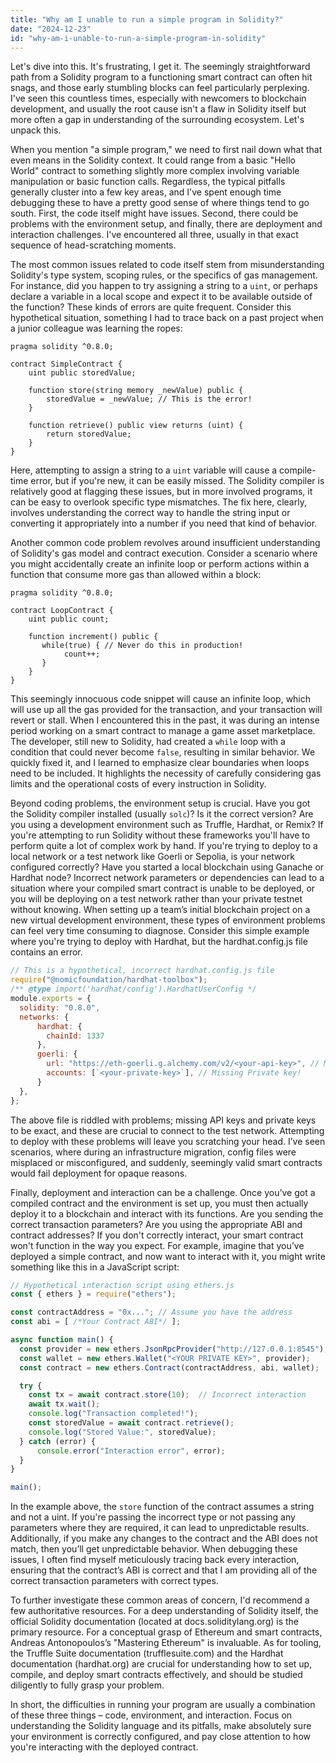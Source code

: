 ```yaml
---
title: "Why am I unable to run a simple program in Solidity?"
date: "2024-12-23"
id: "why-am-i-unable-to-run-a-simple-program-in-solidity"
---
```


Let's dive into this. It's frustrating, I get it. The seemingly straightforward path from a Solidity program to a functioning smart contract can often hit snags, and those early stumbling blocks can feel particularly perplexing. I've seen this countless times, especially with newcomers to blockchain development, and usually the root cause isn't a flaw in Solidity itself but more often a gap in understanding of the surrounding ecosystem. Let's unpack this.

When you mention "a simple program," we need to first nail down what that even means in the Solidity context. It could range from a basic "Hello World" contract to something slightly more complex involving variable manipulation or basic function calls. Regardless, the typical pitfalls generally cluster into a few key areas, and I've spent enough time debugging these to have a pretty good sense of where things tend to go south. First, the code itself might have issues. Second, there could be problems with the environment setup, and finally, there are deployment and interaction challenges. I've encountered all three, usually in that exact sequence of head-scratching moments.

The most common issues related to code itself stem from misunderstanding Solidity's type system, scoping rules, or the specifics of gas management. For instance, did you happen to try assigning a string to a `uint`, or perhaps declare a variable in a local scope and expect it to be available outside of the function? These kinds of errors are quite frequent. Consider this hypothetical situation, something I had to trace back on a past project when a junior colleague was learning the ropes:

```solidity
pragma solidity ^0.8.0;

contract SimpleContract {
    uint public storedValue;

    function store(string memory _newValue) public {
        storedValue = _newValue; // This is the error!
    }

    function retrieve() public view returns (uint) {
        return storedValue;
    }
}
```

Here, attempting to assign a string to a `uint` variable will cause a compile-time error, but if you're new, it can be easily missed. The Solidity compiler is relatively good at flagging these issues, but in more involved programs, it can be easy to overlook specific type mismatches. The fix here, clearly, involves understanding the correct way to handle the string input or converting it appropriately into a number if you need that kind of behavior.

Another common code problem revolves around insufficient understanding of Solidity's gas model and contract execution. Consider a scenario where you might accidentally create an infinite loop or perform actions within a function that consume more gas than allowed within a block:

```solidity
pragma solidity ^0.8.0;

contract LoopContract {
    uint public count;

    function increment() public {
       while(true) { // Never do this in production!
            count++;
       }
    }
}
```

This seemingly innocuous code snippet will cause an infinite loop, which will use up all the gas provided for the transaction, and your transaction will revert or stall. When I encountered this in the past, it was during an intense period working on a smart contract to manage a game asset marketplace. The developer, still new to Solidity, had created a `while` loop with a condition that could never become `false`, resulting in similar behavior. We quickly fixed it, and I learned to emphasize clear boundaries when loops need to be included. It highlights the necessity of carefully considering gas limits and the operational costs of every instruction in Solidity.

Beyond coding problems, the environment setup is crucial. Have you got the Solidity compiler installed (usually `solc`)? Is it the correct version? Are you using a development environment such as Truffle, Hardhat, or Remix? If you're attempting to run Solidity without these frameworks you'll have to perform quite a lot of complex work by hand. If you're trying to deploy to a local network or a test network like Goerli or Sepolia, is your network configured correctly? Have you started a local blockchain using Ganache or Hardhat node? Incorrect network parameters or dependencies can lead to a situation where your compiled smart contract is unable to be deployed, or you will be deploying on a test network rather than your private testnet without knowing. When setting up a team’s initial blockchain project on a new virtual development environment, these types of environment problems can feel very time consuming to diagnose. Consider this simple example where you're trying to deploy with Hardhat, but the hardhat.config.js file contains an error.

```javascript
// This is a hypothetical, incorrect hardhat.config.js file
require("@nomicfoundation/hardhat-toolbox");
/** @type import('hardhat/config').HardhatUserConfig */
module.exports = {
  solidity: "0.8.0",
  networks: {
      hardhat: {
        chainId: 1337
      },
      goerli: {
        url: "https://eth-goerli.g.alchemy.com/v2/<your-api-key>", // Missing API key!
        accounts: [`<your-private-key>`], // Missing Private key!
      }
  },
};
```

The above file is riddled with problems; missing API keys and private keys to be exact, and these are crucial to connect to the test network. Attempting to deploy with these problems will leave you scratching your head. I’ve seen scenarios, where during an infrastructure migration, config files were misplaced or misconfigured, and suddenly, seemingly valid smart contracts would fail deployment for opaque reasons.

Finally, deployment and interaction can be a challenge. Once you’ve got a compiled contract and the environment is set up, you must then actually deploy it to a blockchain and interact with its functions. Are you sending the correct transaction parameters? Are you using the appropriate ABI and contract addresses? If you don't correctly interact, your smart contract won't function in the way you expect. For example, imagine that you’ve deployed a simple contract, and now want to interact with it, you might write something like this in a JavaScript script:

```javascript
// Hypothetical interaction script using ethers.js
const { ethers } = require("ethers");

const contractAddress = "0x..."; // Assume you have the address
const abi = [ /*Your Contract ABI*/ ];

async function main() {
  const provider = new ethers.JsonRpcProvider("http://127.0.0.1:8545"); // Replace if you're using a different provider.
  const wallet = new ethers.Wallet("<YOUR PRIVATE KEY>", provider);
  const contract = new ethers.Contract(contractAddress, abi, wallet);

  try {
    const tx = await contract.store(10);  // Incorrect interaction
    await tx.wait();
    console.log("Transaction completed!");
    const storedValue = await contract.retrieve();
    console.log("Stored Value:", storedValue);
  } catch (error) {
      console.error("Interaction error", error);
  }
}

main();
```

In the example above, the `store` function of the contract assumes a string and not a uint. If you're passing the incorrect type or not passing any parameters where they are required, it can lead to unpredictable results. Additionally, if you make any changes to the contract and the ABI does not match, then you’ll get unpredictable behavior. When debugging these issues, I often find myself meticulously tracing back every interaction, ensuring that the contract’s ABI is correct and that I am providing all of the correct transaction parameters with correct types.

To further investigate these common areas of concern, I'd recommend a few authoritative resources. For a deep understanding of Solidity itself, the official Solidity documentation (located at docs.soliditylang.org) is the primary resource. For a conceptual grasp of Ethereum and smart contracts, Andreas Antonopoulos’s "Mastering Ethereum" is invaluable. As for tooling, the Truffle Suite documentation (trufflesuite.com) and the Hardhat documentation (hardhat.org) are crucial for understanding how to set up, compile, and deploy smart contracts effectively, and should be studied diligently to fully grasp your problem.

In short, the difficulties in running your program are usually a combination of these three things – code, environment, and interaction. Focus on understanding the Solidity language and its pitfalls, make absolutely sure your environment is correctly configured, and pay close attention to how you're interacting with the deployed contract.
